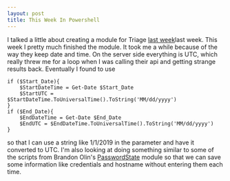 ```yaml
---
layout: post
title: This Week In Powershell
---
```


I talked a little about creating a module for Triage [last week](https://b1grif.github.io/TWIP6/)last week. This week I pretty much finished the module. It took me a while because of the way they keep date and time. On the server side everything is UTC, which really threw me for a loop when I was calling their api and getting strange results back. Eventually I found to use

```
if ($Start_Date){
    $StartDateTime = Get-Date $Start_Date
    $StartUTC = $StartDateTime.ToUniversalTime().ToString('MM/dd/yyyy')
}
if ($End_Date){
    $EndDateTime = Get-Date $End_Date
    $EndUTC = $EndDateTime.ToUniversalTime().ToString('MM/dd/yyyy')
}
```

so that I can use a string like 1/1/2019 in the parameter and have it converted to UTC. I'm also looking at doing something similar to some of the scripts from Brandon Olin's [PasswordState](https://github.com/devblackops/PasswordState) module so that we can save some information like credentials and hostname without entering them each time.
